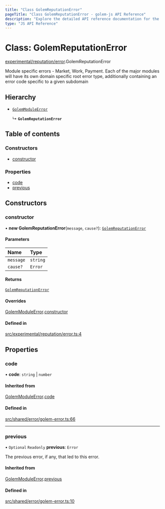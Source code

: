 ```yaml
---
title: "Class GolemReputationError"
pageTitle: "Class GolemReputationError - golem-js API Reference"
description: "Explore the detailed API reference documentation for the Class GolemReputationError within the golem-js SDK for the Golem Network."
type: "JS API Reference"
---
```

# Class: GolemReputationError

[experimental/reputation/error](../modules/experimental_reputation_error).GolemReputationError

Module specific errors - Market, Work, Payment.
Each of the major modules will have its own domain specific root error type,
additionally containing an error code specific to a given subdomain

## Hierarchy

- [`GolemModuleError`](shared_error_golem_error.GolemModuleError)

  ↳ **`GolemReputationError`**

## Table of contents

### Constructors

- [constructor](experimental_reputation_error.GolemReputationError#constructor)

### Properties

- [code](experimental_reputation_error.GolemReputationError#code)
- [previous](experimental_reputation_error.GolemReputationError#previous)

## Constructors

### constructor

• **new GolemReputationError**(`message`, `cause?`): [`GolemReputationError`](experimental_reputation_error.GolemReputationError)

#### Parameters

| Name | Type |
| :------ | :------ |
| `message` | `string` |
| `cause?` | `Error` |

#### Returns

[`GolemReputationError`](experimental_reputation_error.GolemReputationError)

#### Overrides

[GolemModuleError](shared_error_golem_error.GolemModuleError).[constructor](shared_error_golem_error.GolemModuleError#constructor)

#### Defined in

[src/experimental/reputation/error.ts:4](https://github.com/golemfactory/golem-js/blob/ed1cf1df/src/experimental/reputation/error.ts#L4)

## Properties

### code

• **code**: `string` \| `number`

#### Inherited from

[GolemModuleError](shared_error_golem_error.GolemModuleError).[code](shared_error_golem_error.GolemModuleError#code)

#### Defined in

[src/shared/error/golem-error.ts:66](https://github.com/golemfactory/golem-js/blob/ed1cf1df/src/shared/error/golem-error.ts#L66)

___

### previous

• `Optional` `Readonly` **previous**: `Error`

The previous error, if any, that led to this error.

#### Inherited from

[GolemModuleError](shared_error_golem_error.GolemModuleError).[previous](shared_error_golem_error.GolemModuleError#previous)

#### Defined in

[src/shared/error/golem-error.ts:10](https://github.com/golemfactory/golem-js/blob/ed1cf1df/src/shared/error/golem-error.ts#L10)

